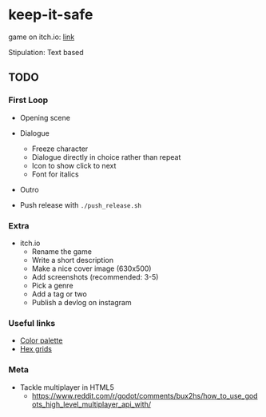 # keep-it-safe

game on itch.io: [link](https://thewarlock.itch.io/keep-it-safe)

Stipulation: Text based

## TODO

### First Loop

- Opening scene

- Dialogue
  - Freeze character
  - Dialogue directly in choice rather than repeat
  - Icon to show click to next
  - Font for italics

- Outro

- Push release with `./push_release.sh`

### Extra

- itch.io
  - Rename the game
  - Write a short description
  - Make a nice cover image (630x500)
  - Add screenshots (recommended: 3-5)
  - Pick a genre
  - Add a tag or two
  - Publish a devlog on instagram

### Useful links

- [Color palette](https://colorsupplyyy.com/app)
- [Hex grids](https://www.redblobgames.com/grids/hexagons/)

### Meta

- Tackle multiplayer in HTML5
  - https://www.reddit.com/r/godot/comments/bux2hs/how_to_use_godots_high_level_multiplayer_api_with/
